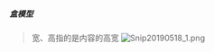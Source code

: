 ##### 盒模型
> 宽、高指的是内容的高宽
![Snip20190518_1.png](https://i.loli.net/2019/05/22/5ce48e7a2989c23654.png)
